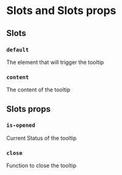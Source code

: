 # Slots and Slots props

## Slots

### `default`

The element that will trigger the tooltip

### `content`

The content of the tooltip

## Slots props

### `is-opened`

Current Status of the tooltip

### `close`

Function to close the tooltip
